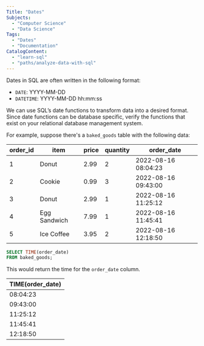 ```yaml
---
Title: "Dates"
Subjects:
  - "Computer Science"
  - "Data Science"
Tags: 
  - "Dates"
  - "Documentation"
CatalogContent:
  - "learn-sql"
  - "paths/analyze-data-with-sql"
---
```


Dates in SQL are often written in the following format:

- `DATE`: YYYY-MM-DD
- `DATETIME`: YYYY-MM-DD hh:mm:ss

We can use SQL’s date functions to transform data into a desired format. Since date functions can be database specific, verify the functions that exist on your relational database management system.

For example, suppose there's a `baked_goods` table with the following data:

| order_id | item | price | quantity | order_date | 
| --- | --- | --- | --- | --- |
| 1 | Donut | 2.99 | 2 | 2022-08-16 08:04:23 |
| 2 | Cookie | 0.99 | 3 | 2022-08-16 09:43:00 |
| 3 | Donut | 2.99 | 1 | 2022-08-16 11:25:12 |
| 4 | Egg Sandwich | 7.99 | 1 | 2022-08-16 11:45:41 |
| 5 | Ice Coffee | 3.95 | 2 | 2022-08-16 12:18:50 |

```sql
SELECT TIME(order_date)
FROM baked_goods;
```

This would return the time for the `order_date` column.

| TIME(order_date) |
| --- |
| 08:04:23 |
| 09:43:00 |
| 11:25:12 |
| 11:45:41 |
| 12:18:50 |

